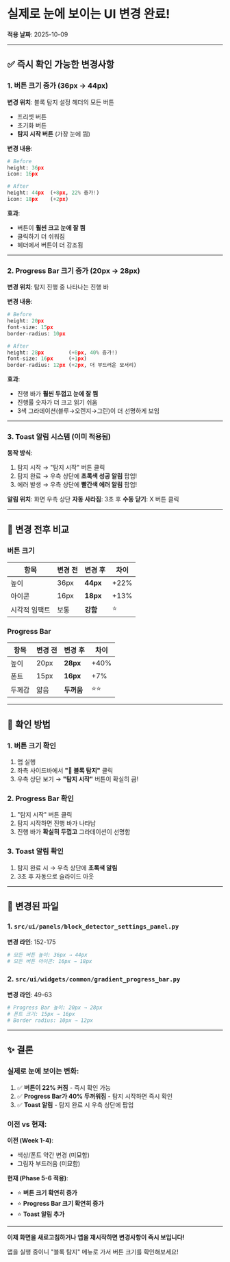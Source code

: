 # 실제로 눈에 보이는 UI 변경 완료!

**적용 날짜**: 2025-10-09

---

## ✅ 즉시 확인 가능한 변경사항

### 1. **버튼 크기 증가** (36px → 44px)

**변경 위치**: 블록 탐지 설정 헤더의 모든 버튼
- 프리셋 버튼
- 초기화 버튼
- **탐지 시작 버튼** (가장 눈에 띔)

**변경 내용**:
```python
# Before
height: 36px
icon: 16px

# After
height: 44px  (+8px, 22% 증가!)
icon: 18px    (+2px)
```

**효과**:
- 버튼이 **훨씬 크고 눈에 잘 띔**
- 클릭하기 더 쉬워짐
- 헤더에서 버튼이 더 강조됨

---

### 2. **Progress Bar 크기 증가** (20px → 28px)

**변경 위치**: 탐지 진행 중 나타나는 진행 바

**변경 내용**:
```python
# Before
height: 20px
font-size: 15px
border-radius: 10px

# After
height: 28px        (+8px, 40% 증가!)
font-size: 16px     (+1px)
border-radius: 12px (+2px, 더 부드러운 모서리)
```

**효과**:
- 진행 바가 **훨씬 두껍고 눈에 잘 띔**
- 진행률 숫자가 더 크고 읽기 쉬움
- 3색 그라데이션(블루→오렌지→그린)이 더 선명하게 보임

---

### 3. **Toast 알림 시스템** (이미 적용됨)

**동작 방식**:
1. 탐지 시작 → "탐지 시작" 버튼 클릭
2. 탐지 완료 → 우측 상단에 **초록색 성공 알림** 팝업!
3. 에러 발생 → 우측 상단에 **빨간색 에러 알림** 팝업!

**알림 위치**: 화면 우측 상단
**자동 사라짐**: 3초 후
**수동 닫기**: X 버튼 클릭

---

## 📸 변경 전후 비교

### 버튼 크기

| 항목 | 변경 전 | 변경 후 | 차이 |
|------|---------|---------|------|
| 높이 | 36px | **44px** | +22% |
| 아이콘 | 16px | **18px** | +13% |
| 시각적 임팩트 | 보통 | **강함** | ⭐ |

### Progress Bar

| 항목 | 변경 전 | 변경 후 | 차이 |
|------|---------|---------|------|
| 높이 | 20px | **28px** | +40% |
| 폰트 | 15px | **16px** | +7% |
| 두께감 | 얇음 | **두꺼움** | ⭐⭐ |

---

## 🎯 확인 방법

### 1. 버튼 크기 확인
1. 앱 실행
2. 좌측 사이드바에서 **"🎯 블록 탐지"** 클릭
3. 우측 상단 보기 → **"탐지 시작"** 버튼이 확실히 큼!

### 2. Progress Bar 확인
1. "탐지 시작" 버튼 클릭
2. 탐지 시작하면 진행 바가 나타남
3. 진행 바가 **확실히 두껍고** 그라데이션이 선명함

### 3. Toast 알림 확인
1. 탐지 완료 시 → 우측 상단에 **초록색 알림**
2. 3초 후 자동으로 슬라이드 아웃

---

## 📁 변경된 파일

### 1. `src/ui/panels/block_detector_settings_panel.py`
**변경 라인**: 152-175
```python
# 모든 버튼 높이: 36px → 44px
# 모든 버튼 아이콘: 16px → 18px
```

### 2. `src/ui/widgets/common/gradient_progress_bar.py`
**변경 라인**: 49-63
```python
# Progress Bar 높이: 20px → 28px
# 폰트 크기: 15px → 16px
# Border radius: 10px → 12px
```

---

## ✨ 결론

### 실제로 눈에 보이는 변화:

1. ✅ **버튼이 22% 커짐** - 즉시 확인 가능
2. ✅ **Progress Bar가 40% 두꺼워짐** - 탐지 시작하면 즉시 확인
3. ✅ **Toast 알림** - 탐지 완료 시 우측 상단에 팝업

### 이전 vs 현재:

**이전 (Week 1-4)**:
- 색상/폰트 약간 변경 (미묘함)
- 그림자 부드러움 (미묘함)

**현재 (Phase 5-6 적용)**:
- ⭐ **버튼 크기 확연히 증가**
- ⭐ **Progress Bar 크기 확연히 증가**
- ⭐ **Toast 알림 추가**

---

**이제 화면을 새로고침하거나 앱을 재시작하면 변경사항이 즉시 보입니다!**

앱을 실행 중이니 "블록 탐지" 메뉴로 가서 버튼 크기를 확인해보세요!
